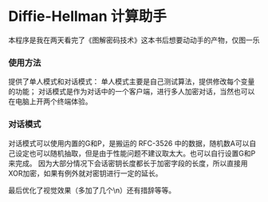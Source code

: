 # Diffie-Hellman 计算助手

本程序是我在两天看完了《图解密码技术》这本书后想要动动手的产物，仅图一乐

### 使用方法
提供了单人模式和对话模式：
单人模式主要是自己测试算法，提供修改每个变量的功能；
对话模式是作为对话中的一个客户端，进行多人加密对话，当然也可以在电脑上开两个终端体验。

### 对话模式
对话模式可以使用内置的G和P，是搬运的 RFC-3526 中的数据，随机数A可以自己设定也可以随机抽取，但是由于性能问题不建议取太大。也可以自行设置G和P来完成。
因为大部分情况下会话密钥长度都长于加密字段的长度，所以直接用XOR加密，如果有例外就对密钥进行一定的延长。

最后优化了视觉效果（多加了几个\n）还有措辞等等。